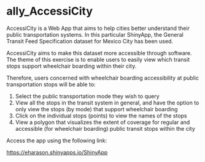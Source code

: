 # ally_AccessiCity

AccessiCity is a Web App that aims to help cities better understand their public transportation systems. In this particular ShinyApp, the General Transit Feed Specification dataset for Mexico City has been used. 

AccessiCity aims to make this dataset more accessible through software. The theme of this exercise is to enable users to easily view which transit stops support wheelchair boarding within their city. 

Therefore, users concerned with wheelchair boarding accessibility at public transportation stops will be able to: 
1. Select the public transportation mode they wish to query
2. View all the stops in the transit system in general, and have the option to only view the stops (by mode) that support wheelchair boarding
3. Click on the individual stops (points) to view the names of the stops
4. View a polygon that visualizes the extent of coverage for regular and accessible (for wheelchair boarding) public transit stops within the city

Access the app using the following link:

https://eharason.shinyapps.io/ShinyApp

